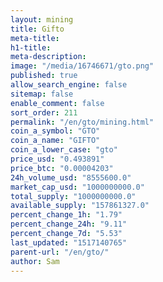 ```yaml
---
layout: mining
title: Gifto
meta-title: 
h1-title: 
meta-description: 
image: "/media/16746671/gto.png"
published: true
allow_search_engine: false
sitemap: false
enable_comment: false
sort_order: 211
permalink: "/en/gto/mining.html"
coin_a_symbol: "GTO"
coin_a_name: "GIFTO"
coin_a_lower_case: "gto"
price_usd: "0.493891"
price_btc: "0.00004203"
24h_volume_usd: "8555600.0"
market_cap_usd: "1000000000.0"
total_supply: "1000000000.0"
available_supply: "157861327.0"
percent_change_1h: "1.79"
percent_change_24h: "9.11"
percent_change_7d: "5.53"
last_updated: "1517140765"
parent-url: "/en/gto/"
author: Sam
---
```


